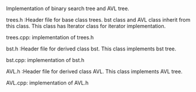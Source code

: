 Implementation of binary search tree and AVL tree.

trees.h :Header file for base class trees. bst class and AVL class inherit from this class. This class has Iterator class for iterator implementation.

trees.cpp: implementation of trees.h

bst.h :Header file for derived class bst. This class implements bst tree. 

bst.cpp: implementation of bst.h

AVL.h :Header file for derived class AVL. This class implements AVL tree.

AVL.cpp: implementation of AVL.h
